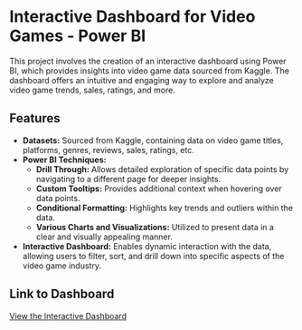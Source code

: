 # Interactive Dashboard for Video Games - Power BI

This project involves the creation of an interactive dashboard using Power BI, which provides insights into video game data sourced from Kaggle. The dashboard offers an intuitive and engaging way to explore and analyze video game trends, sales, ratings, and more.

## Features

- **Datasets:** Sourced from Kaggle, containing data on video game titles, platforms, genres, reviews, sales, ratings, etc.
- **Power BI Techniques:** 
  - **Drill Through:** Allows detailed exploration of specific data points by navigating to a different page for deeper insights.
  - **Custom Tooltips:** Provides additional context when hovering over data points.
  - **Conditional Formatting:** Highlights key trends and outliers within the data.
  - **Various Charts and Visualizations:** Utilized to present data in a clear and visually appealing manner.
- **Interactive Dashboard:** Enables dynamic interaction with the data, allowing users to filter, sort, and drill down into specific aspects of the video game industry.

## Link to Dashboard

[View the Interactive Dashboard](https://app.powerbi.com/view?r=eyJrIjoiOTFmODE1NDgtMDBhNy00NGUzLWI1ZmItMDg5M2FlNWUzMjc5IiwidCI6ImQxZjE0MzQ4LWYxYjUtNGEwOS1hYzk5LTdlYmYyMTNjYmM4MSIsImMiOjEwfQ%3D%3D)
